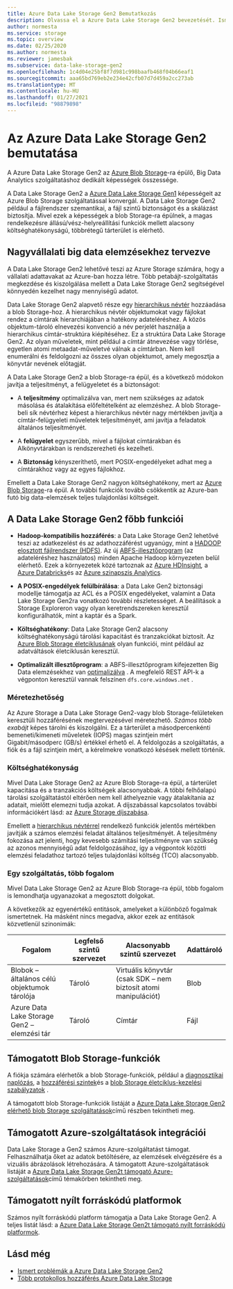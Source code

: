 ```yaml
---
title: Azure Data Lake Storage Gen2 Bemutatkozás
description: Olvassa el a Azure Data Lake Storage Gen2 bevezetését. Ismerje meg a legfontosabb funkciókat. Tekintse át a támogatott blob Storage-szolgáltatásokat, az Azure-szolgáltatások integrációját és a platformokat.
author: normesta
ms.service: storage
ms.topic: overview
ms.date: 02/25/2020
ms.author: normesta
ms.reviewer: jamesbak
ms.subservice: data-lake-storage-gen2
ms.openlocfilehash: 1c4d04e25bf8f7d981c998baafb468f04b66eaf1
ms.sourcegitcommit: aaa65bd769eb2e234e42cfb07d7d459a2cc273ab
ms.translationtype: MT
ms.contentlocale: hu-HU
ms.lasthandoff: 01/27/2021
ms.locfileid: "98879898"
---
```

# <a name="introduction-to-azure-data-lake-storage-gen2"></a>Az Azure Data Lake Storage Gen2 bemutatása

A Azure Data Lake Storage Gen2 az [Azure Blob Storage](storage-blobs-introduction.md)-ra épülő, Big Data Analytics szolgáltatáshoz dedikált képességek összessége. 

A Data Lake Storage Gen2 a [Azure Data Lake Storage Gen1](../../data-lake-store/index.yml) képességeit az Azure Blob Storage szolgáltatással konvergál. A Data Lake Storage Gen2 például a fájlrendszer szemantikai, a fájl szintű biztonságot és a skálázást biztosítja. Mivel ezek a képességek a blob Storage-ra épülnek, a magas rendelkezésre állású/vész-helyreállítási funkciók mellett alacsony költséghatékonyságú, többrétegű tárterület is elérhető.

## <a name="designed-for-enterprise-big-data-analytics"></a>Nagyvállalati big data elemzésekhez tervezve

A Data Lake Storage Gen2 lehetővé teszi az Azure Storage számára, hogy a vállalati adattavakat az Azure-ban hozza létre. Több petabájt-szolgáltatás megkezdése és kiszolgálása mellett a Data Lake Storage Gen2 segítségével könnyedén kezelhet nagy mennyiségű adatot.

Data Lake Storage Gen2 alapvető része egy [hierarchikus névtér](data-lake-storage-namespace.md) hozzáadása a blob Storage-hoz. A hierarchikus névtér objektumokat vagy fájlokat rendez a címtárak hierarchiájában a hatékony adateléréshez. A közös objektum-tároló elnevezési konvenció a név perjelét használja a hierarchikus címtár-struktúra kiépítéséhez. Ez a struktúra Data Lake Storage Gen2. Az olyan műveletek, mint például a címtár átnevezése vagy törlése, egyetlen atomi metaadat-műveletvé válnak a címtárban. Nem kell enumerálni és feldolgozni az összes olyan objektumot, amely megosztja a könyvtár nevének előtagját.

A Data Lake Storage Gen2 a blob Storage-ra épül, és a következő módokon javítja a teljesítményt, a felügyeletet és a biztonságot:

-   A **teljesítmény** optimalizálva van, mert nem szükséges az adatok másolása és átalakítása előfeltételként az elemzéshez. A blob Storage-beli sík névtérhez képest a hierarchikus névtér nagy mértékben javítja a címtár-felügyeleti műveletek teljesítményét, ami javítja a feladatok általános teljesítményét.

-   A **felügyelet** egyszerűbb, mivel a fájlokat címtárakban és Alkönyvtárakban is rendszerezheti és kezelheti.

-   A **Biztonság** kényszeríthető, mert POSIX-engedélyeket adhat meg a címtárakhoz vagy az egyes fájlokhoz.

Emellett a Data Lake Storage Gen2 nagyon költséghatékony, mert az [Azure Blob Storage](storage-blobs-introduction.md)-ra épül. A további funkciók tovább csökkentik az Azure-ban futó big data-elemzések teljes tulajdonlási költségeit.

## <a name="key-features-of-data-lake-storage-gen2"></a>A Data Lake Storage Gen2 főbb funkciói

-   **Hadoop-kompatibilis hozzáférés**: a Data Lake Storage Gen2 lehetővé teszi az adatkezelést és az adathozzáférést ugyanúgy, mint a [HADOOP elosztott fájlrendszer (HDFS)](https://hadoop.apache.org/docs/current/hadoop-project-dist/hadoop-hdfs/HdfsDesign.html). Az új [ABFS-illesztőprogram](data-lake-storage-abfs-driver.md) (az adateléréshez használatos) minden Apache Hadoop környezeten belül elérhető. Ezek a környezetek közé tartoznak az [Azure HDInsight](../../hdinsight/index.yml)*,* a [Azure Databricks](/azure/databricks/)és az [Azure szinapszis Analytics](../../synapse-analytics/index.yml).

-   **A POSIX-engedélyek felülbírálása**: a Data Lake Gen2 biztonsági modellje támogatja az ACL és a POSIX engedélyeket, valamint a Data Lake Storage Gen2ra vonatkozó további részletességet. A beállítások a Storage Exploreron vagy olyan keretrendszereken keresztül konfigurálhatók, mint a kaptár és a Spark.

-   **Költséghatékony**: Data Lake Storage Gen2 alacsony költséghatékonyságú tárolási kapacitást és tranzakciókat biztosít. Az [Azure Blob Storage életciklusának](storage-lifecycle-management-concepts.md) olyan funkciói, mint például az adatváltások életciklusán keresztül.

-   **Optimalizált illesztőprogram**: a ABFS-illesztőprogram kifejezetten Big Data elemzésekhez van [optimalizálva](data-lake-storage-abfs-driver.md) . A megfelelő REST API-k a végponton keresztül vannak felszínen `dfs.core.windows.net` .

### <a name="scalability"></a>Méretezhetőség

Az Azure Storage a Data Lake Storage Gen2-vagy blob Storage-felületeken keresztüli hozzáférésének megtervezésével méretezhető. *Számos több exabájt* képes tárolni és kiszolgálni. Ez a tárterület a másodpercenkénti bemeneti/kimeneti műveletek (IOPS) magas szintjein mért Gigabit/másodperc (GB/s) értékkel érhető el. A feldolgozás a szolgáltatás, a fiók és a fájl szintjein mért, a kérelmekre vonatkozó késések mellett történik.

### <a name="cost-effectiveness"></a>Költséghatékonyság

Mivel Data Lake Storage Gen2 az Azure Blob Storage-ra épül, a tárterület kapacitása és a tranzakciós költségek alacsonyabbak. A többi felhőalapú tárolási szolgáltatástól eltérően nem kell áthelyeznie vagy átalakítania az adatait, mielőtt elemezni tudja azokat. A díjszabással kapcsolatos további információkért lásd: az [Azure Storage díjszabása](https://azure.microsoft.com/pricing/details/storage).

Emellett a [hierarchikus névtérrel](data-lake-storage-namespace.md) rendelkező funkciók jelentős mértékben javítják a számos elemzési feladat általános teljesítményét. A teljesítmény fokozása azt jelenti, hogy kevesebb számítási teljesítményre van szükség az azonos mennyiségű adat feldolgozásához, így a végpontok közötti elemzési feladathoz tartozó teljes tulajdonlási költség (TCO) alacsonyabb.

### <a name="one-service-multiple-concepts"></a>Egy szolgáltatás, több fogalom

Mivel Data Lake Storage Gen2 az Azure Blob Storage-ra épül, több fogalom is lemondhatja ugyanazokat a megosztott dolgokat.

A következők az egyenértékű entitások, amelyeket a különböző fogalmak ismertetnek. Ha másként nincs megadva, akkor ezek az entitások közvetlenül szinonimák:

| Fogalom                                | Legfelső szintű szervezet | Alacsonyabb szintű szervezet                                            | Adattároló |
|----------------------------------------|------------------------|---------------------------------------------------------------------|----------------|
| Blobok – általános célú objektumok tárolója | Tároló              | Virtuális könyvtár (csak SDK – nem biztosít atomi manipulációt) | Blob           |
| Azure Data Lake Storage Gen2 – elemzési tár          | Tároló            | Címtár                                                           | Fájl           |

## <a name="supported-blob-storage-features"></a>Támogatott Blob Storage-funkciók

A fiókja számára elérhetők a blob Storage-funkciók, például a [diagnosztikai naplózás](../common/storage-analytics-logging.md), a [hozzáférési szintek](storage-blob-storage-tiers.md)és a [blob Storage életciklus-kezelési szabályzatok](storage-lifecycle-management-concepts.md) . 

A támogatott blob Storage-funkciók listáját a [Azure Data Lake Storage Gen2 elérhető blob Storage szolgáltatások](data-lake-storage-supported-blob-storage-features.md)című részben tekintheti meg.

## <a name="supported-azure-service-integrations"></a>Támogatott Azure-szolgáltatások integrációi

Data Lake Storage a Gen2 számos Azure-szolgáltatást támogat. Felhasználhatja őket az adatok betöltésére, az elemzések elvégzésére és a vizuális ábrázolások létrehozására. A támogatott Azure-szolgáltatások listáját a [Azure Data Lake Storage Gen2t támogató Azure-szolgáltatások](data-lake-storage-supported-azure-services.md)című témakörben tekintheti meg.

## <a name="supported-open-source-platforms"></a>Támogatott nyílt forráskódú platformok

Számos nyílt forráskódú platform támogatja a Data Lake Storage Gen2. A teljes listát lásd: a [Azure Data Lake Storage Gen2t támogató nyílt forráskódú platformok](data-lake-storage-supported-open-source-platforms.md).

## <a name="see-also"></a>Lásd még

- [Ismert problémák a Azure Data Lake Storage Gen2](data-lake-storage-known-issues.md)
- [Több protokollos hozzáférés Azure Data Lake Storage](data-lake-storage-multi-protocol-access.md)
